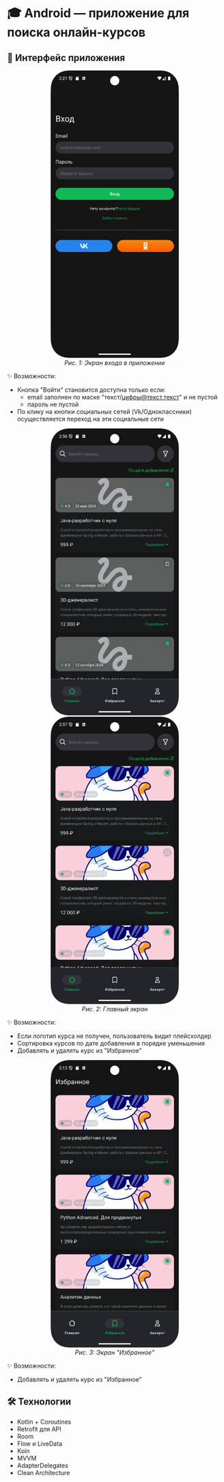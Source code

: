 # 🎓 Android — приложение для поиска онлайн-курсов
## 📱 Интерфейс приложения
<div align="center">
  <img src="app/screen/screen.png" width="300">
  <br>
  <em>Рис. 1: Экран входа в приложение</em>
</div>

✨ Возможности:
- Кнопка "Войти" становится доступна только если:
    - email заполнен по маске "текст/цифры@текст.текст" и не пустой
    - пароль не пустой
- По клику на кнопки социальных сетей (Vk/Одноклассники) осуществляется переход на эти социальные сети 

<div align="center">
  <img src="app/screen/screen2ph.png" width="300"/>
  <img src="app/screen/screen2.png" width="300">
  <br>
  <em>Рис. 2: Главный экран</em>
</div>

✨ Возможности:
- Если логотип курса не получен, пользователь видит плейсхолдер
- Сортировка курсов по дате добавления в порядке уменьшения
- Добавлять и удалять курс из "Избранное"

<div align="center">
  <img src="app/screen/screen3.png" width="300">
  <br>
  <em>Рис. 3: Экран "Избранное"</em>
</div>

✨ Возможности:
- Добавлять и удалять курс из "Избранное"

## 🛠 Технологии
- Kotlin + Coroutines
- Retrofit для API
- Room 
- Flow и LiveData
- Koin
- MVVM
- AdapterDelegates
- Clean Architecture




